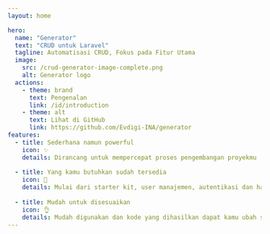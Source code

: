 ```yaml
---
layout: home

hero:
  name: "Generator"
  text: "CRUD untuk Laravel"
  tagline: Automatisasi CRUD, Fokus pada Fitur Utama
  image:
    src: /crud-generator-image-complete.png
    alt: Generator logo 
  actions:
    - theme: brand
      text: Pengenalan
      link: /id/introduction
    - theme: alt
      text: Lihat di GitHub
      link: https://github.com/Evdigi-INA/generator
features:
  - title: Sederhana namun powerful
    icon: ✨
    details: Dirancang untuk mempercepat proses pengembangan proyekmu
    
  - title: Yang kamu butuhkan sudah tersedia
    icon: 🔋
    details: Mulai dari starter kit, user manajemen, autentikasi dan hak akses (role permission)
    
  - title: Mudah untuk disesuaikan
    icon: 👌
    details: Mudah digunakan dan kode yang dihasilkan dapat kamu ubah sesuai kebutuhanmu
---
```


